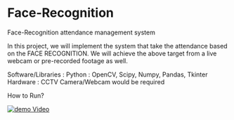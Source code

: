 # Face-Recognition
Face-Recognition attendance management system


   In this project, we will implement the system that take the attendance based on the FACE RECOGNITION.
   We will achieve the above target from a live webcam or pre-recorded footage as well.


   Software/Libraries :
Python : OpenCV, Scipy, Numpy, Pandas, Tkinter
    Hardware :
CCTV Camera/Webcam would be required


 How to Run?
 
 [![demo Video](doc/demo_youtube.gif)](https://www.youtube.com/watch?v=eJ5SWw8FUyw)
